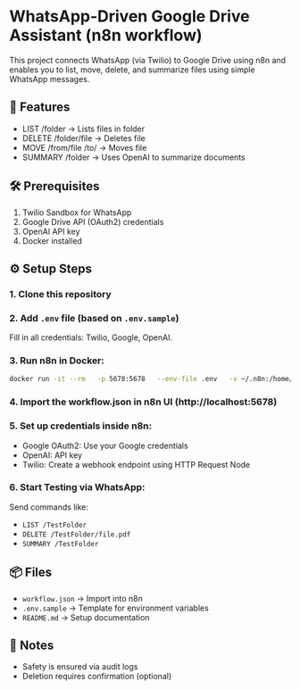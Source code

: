 # WhatsApp-Driven Google Drive Assistant (n8n workflow)

This project connects WhatsApp (via Twilio) to Google Drive using n8n and enables you to list, move, delete, and summarize files using simple WhatsApp messages.

## 🧩 Features
- LIST /folder → Lists files in folder
- DELETE /folder/file → Deletes file
- MOVE /from/file /to/ → Moves file
- SUMMARY /folder → Uses OpenAI to summarize documents

## 🛠 Prerequisites
1. Twilio Sandbox for WhatsApp
2. Google Drive API (OAuth2) credentials
3. OpenAI API key
4. Docker installed

## ⚙️ Setup Steps

### 1. Clone this repository

### 2. Add `.env` file (based on `.env.sample`)
Fill in all credentials: Twilio, Google, OpenAI.

### 3. Run n8n in Docker:
```bash
docker run -it --rm   -p 5678:5678   --env-file .env   -v ~/.n8n:/home/node/.n8n   n8nio/n8n
```

### 4. Import the workflow.json in n8n UI (http://localhost:5678)

### 5. Set up credentials inside n8n:
- Google OAuth2: Use your Google credentials
- OpenAI: API key
- Twilio: Create a webhook endpoint using HTTP Request Node

### 6. Start Testing via WhatsApp:
Send commands like:
- `LIST /TestFolder`
- `DELETE /TestFolder/file.pdf`
- `SUMMARY /TestFolder`

## 📦 Files
- `workflow.json` → Import into n8n
- `.env.sample` → Template for environment variables
- `README.md` → Setup documentation

## 🔐 Notes
- Safety is ensured via audit logs
- Deletion requires confirmation (optional)